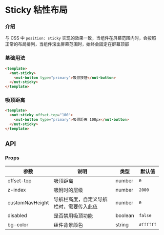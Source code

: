 # Sticky 粘性布局

### 介绍

与 CSS 中 `position: sticky` 实现的效果一致，当组件在屏幕范围内时，会按照正常的布局排列，当组件滚出屏幕范围时，始终会固定在屏幕顶部

### 基础用法

```html
<template>
  <nut-sticky>
    <nut-button type="primary">吸顶按钮</nut-button>
  </nut-sticky>
</template>
```

### 吸顶距离

```html
<template>
  <nut-sticky offset-top="100">
    <nut-button type="primary">吸顶距离 100px</nut-button>
  </nut-sticky>
</template>
```

## API

### Props

| 参数              | 说明                   | 类型      | 默认值       |
|-----------------|----------------------|---------|-----------|
| offset-top      | 吸顶距离                 | number  | `0`       |
| z-index         | 吸附时的层级               | number  | `2000`    |
| customNavHeight | 导航栏高度，自定义导航栏时，需要传入此值 | number  | `0`       |
| disabled        | 是否禁用吸顶功能             | boolean | `false`   |
| bg-color        | 组件背景颜色               | string  | `#ffffff` |

